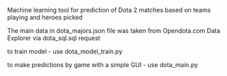 Machine learning tool for prediction of Dota 2 matches based on teams playing and heroes picked



The main data in dota_majors.json file was taken from Opendota.com Data Explorer via dota_sql.sql request


to train model - use dota_model_train.py

to make predictions by game with a simple GUI - use dota_main.py